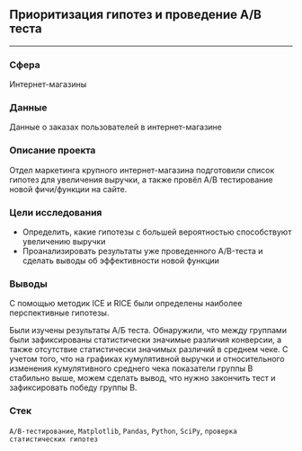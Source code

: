 ## Приоритизация гипотез и проведение A/B теста
___

### Сфера
Интернет-магазины
### Данные
Данные о заказах пользователей в интернет-магазине
### Описание проекта
Отдел маркетинга крупного интернет-магазина подготовили список гипотез для увеличения выручки, а также провёл A/B тестирование новой фичи/функции на сайте.
### Цели исследования
* Определить, какие гипотезы с большей вероятностью способствуют увеличению выручки
* Проанализировать результаты уже проведенного A/B-теста и сделать выводы об эффективности новой функции
### Выводы
С помощью методик ICE и RICE были определены наиболее перспективные гипотезы.

Были изучены результаты А/Б теста. Обнаружили, что между группами были зафиксированы статистически значимые различия конверсии, а также отсутствие статистически значимых различий в среднем чеке. С учетом того, что на графиках кумулятивной выручки и относительного изменения кумулятивного среднего чека показатели группы В стабильно выше, можем сделать вывод, что нужно закончить тест и зафиксировать победу группы В.
### Стек
`A/B-тестирование`, `Matplotlib`, `Pandas`, `Python`, `SciPy`, `проверка статистических гипотез`
